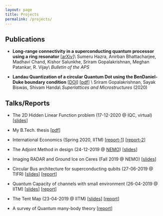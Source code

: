 ```yaml
---
layout: page
title: Projects
permalink: /projects/
---
```


## Publications
- **Long-range connectivity in a superconducting quantum processor using a ring resonator** \[[arXiv](https://arxiv.org/abs/2012.09463)\]\\
  Sumeru Hazra, Anirban Bhattacharjee, Madhavi Chand, Kishor Salunkhe, Sriram Gopalakrishnan, Meghan Patankar, R. Vijay\\
  *Bulletin of the APS*

- **Landau Quantization of a circular Quantum Dot using the BenDaniel-Duke boundary condition** \[[DOI](https://doi.org/10.1016/j.spmi.2020.106693)\] \[[pdf](https://sriramgkn.github.io/reports/BDD_published.pdf)\] \\
  Sriram Gopalakrishnan, Sayak Biswas, Shivam Handa\\
  *Superlattices and Microstructures* (2020)

## Talks/Reports
- The 2D Hidden Linear Function problem (17-12-2020 @ IQC, virtual) \[[slides](https://sriramgkn.github.io/reports/2D_HLF.pdf)\]

- My B.Tech. thesis \[[pdf](https://sriramgkn.github.io/reports/Sriram_thesis_final.pdf)\]

- International Economics (Spring 2020, IITM) \[[report-1](https://sriramgkn.github.io/reports/East_Asian_Miracle.pdf)\] \[[report-2](https://sriramgkn.github.io/reports/International_Economics.pdf)\]

- The Adjoint Method in design (24-12-2019 @ [NEMO](http://www.ee.iitm.ac.in/uday/group.html)) \[[slides](https://sriramgkn.github.io/reports/Adjoint_method.pdf)\]

- Imaging RADAR and Ground Ice on Ceres (Fall 2019 @ NEMO) \[[slides](https://sriramgkn.github.io/reports/Ceres.pdf)\]

- Circular Bus architecture for superconducting qubits (27-06-2019 @ TIFR) \[[slides](https://sriramgkn.github.io/reports/VSRP_presentation_Sriram.pdf)\] \[[report](https://sriramgkn.github.io/reports/VSRP_report_Sriram.pdf)\]

- Quantum Capacity of channels with small environment (26-04-2019 @ IITM) \[[slides](https://sriramgkn.github.io/reports/Adv_QCQI_pres.pdf)\] \[[report](https://sriramgkn.github.io/reports/Adv_QCQI_report.pdf)\]

- The Tent Map (23-04-2019 @ IITM) \[[slides](https://sriramgkn.github.io/reports/Tent_map_pres.pdf)\] \[[report](https://sriramgkn.github.io/reports/Tent_map_report.pdf)\]

- A survey of Quantum many-body theory \[[report](https://sriramgkn.github.io/reports/Many_body_theory.pdf)\]
